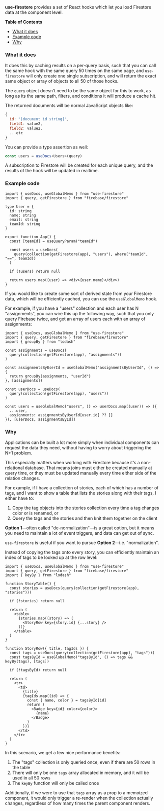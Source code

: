 **use-firestore** provides a set of React hooks which let you load Firestore
data at the component level.

**Table of Contents**

- [What it does](#what-it-does)
- [Example code](#example-code)
- [Why](#why)

### What it does

It does this by caching results on a per-query basis, such that you can call
the same hook with the same query 50 times on the same page, and
`use-firestore` will only create one single subscription, and will return the
exact same object or array of objects to all 50 of those hooks.

The `query` object doesn't need to be the same object for this to work, as long as
its the same path, filters, and conditions it will produce a cache hit.

The returned documents will be normal JavaScript objects like:

```js
{
  id: "[document id string]",
  field1: value2,
  field2: value2,
  ...etc
}
```

You can provide a type assertion as well:

```ts
const users = useDocs<Users>(query)
```

A subscription to Firestore will be created for each unique query, and the
results of the hook will be updated in realtime.

### Example code

```tsx
import { useDocs, useGlobalMemo } from "use-firestore"
import { query, getFirestore } from "firebase/firestore"

type User = {
  id: string
  name: string
  email: string
  teamId: string
}

export function App() {
  const [teamId] = useQueryParam("teamId")

  const users = useDocs(
    query(collection(getFirestore(app), "users"), where("teamId", "==", teamId))
  )

  if (!users) return null

  return users.map((user) => <div>{user.name}</div>)
}
```

If you would like to create some sort of derived state from your Firestore data, which will be efficiently cached, you can use the `useGlobalMemo` hook.

For example, if you have a "users" collection and each user has N "assignments", you can wire this up the following way, such that you only query Firebase twice, and get an array of users each with an array of assignments:

```tsx
import { useDocs, useGlobalMemo } from "use-firestore"
import { query, getFirestore } from "firebase/firestore"
import { groupBy } from "lodash"

const assignments = useDocs(
  query(collection(getFirestore(app), "assignments"))
)

const assignmentsByUserId = useGlobalMemo("assignmentsByUserId", () => {
  return groupBy(assignments, "userId")
}, [assignments])

const userDocs = useDocs(
  query(collection(getFirestore(app), "users"))
)

const users = useGlobalMemo("users", () => userDocs.map((user)) => ({
  ...user,
  assignments: assignmentsByUserId[user.id] ?? []
}), [userDocs, assignmentsById])
```

### Why

Applications can be built a lot more simply when individual components can request the data they need, without having to worry about triggering the N+1 problem.

This especially matters when working with Firestore because it's a non-relational database. That means joins must either be created manually at query time, or they must be updated manually every time either side of the relation changes.

For example, if I have a collection of stories, each of which has a number of tags, and I want to show a table that lists the stories along with their tags, I either have to:

1. Copy the tag objects into the stories collection every time a tag changes color or is renamed, or
2. Query the tags and the stories and then knit them together on the client

**Option 1**—often called "de-normalization"—is a great option, but it means you need to maintain a lot of event triggers, and data can get out of sync.

`use-firestore` is useful if you want to pursue **Option 2**—i.e. "normalization".

Instead of copying the tags onto every story, you can efficiently maintain an index of tags to be looked up at the row level:

```tsx
import { useDocs, useGlobalMemo } from "use-firestore"
import { query, getFirestore } from "firebase/firestore"
import { keyBy } from "lodash"

function StoryTable() {
  const stories = useDocs(query(collection(getFirestore(app), "stories")))

  if (!stories) return null

  return (
    <table>
      {stories.map((story) => (
        <StoryRow key={story.id} {...story} />
      ))}
    </table>
  )
}

function StoryRow({ title, tagIds }) {
  const tags = useDocs(query(collection(getFirestore(app), "tags")))
  const tagsById = useGlobalMemo("tagsById", () => tags && keyBy(tags), [tags])

  if (!tagsById) return null

  return (
    <tr>
      <td>
        {title}
        {tagIds.map((id) => {
          const { name, color } = tagsById[id]
          return (
            <Badge key={id} color={color}>
              {name}
            </Badge>
          )
        })}
      </td>
    </tr>
  )
}
```

In this scenario, we get a few nice performance benefits:

1. The "tags" collection is only queried once, even if there are 50 rows in the table
2. There will only be one `tags` array allocated in memory, and it will be used in all 50 rows
3. The `keyBy` function will only be called once

Additionally, if we were to use that `tags` array as a prop to a memoized component, it would only trigger a re-render when the collection actually changes, regardless of how many times the parent component renders.
